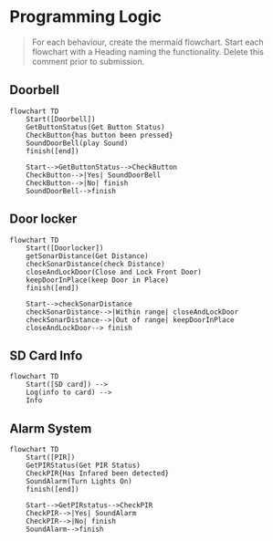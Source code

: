 # Programming Logic

> For each behaviour, create the mermaid flowchart. Start each flowchart with a Heading naming the functionality. Delete this comment prior to submission.

## Doorbell

```mermaid
flowchart TD
    Start([Doorbell])
    GetButtonStatus(Get Button Status)
    CheckButton{has button been pressed}
    SoundDoorBell(play Sound)
    finish([end])

    Start-->GetButtonStatus-->CheckButton
    CheckButton-->|Yes| SoundDoorBell
    CheckButton-->|No| finish
    SoundDoorBell-->finish    
```
## Door locker
```mermaid
flowchart TD
    Start([Doorlocker])
    getSonarDistance(Get Distance)
    checkSonarDistance(check Distance)
    closeAndLockDoor(Close and Lock Front Door)
    keepDoorInPlace(keep Door in Place)
    finish([end])

    Start-->checkSonarDistance
    checkSonarDistance-->|Within range| closeAndLockDoor
    checkSonarDistance-->|Out of range| keepDoorInPlace 
    closeAndLockDoor--> finish    
```
##   SD Card Info 
```mermaid
flowchart TD
    Start([SD card]) -->
    Log(info to card) -->
    Info 
```

## Alarm System 
```mermaid 
flowchart TD
    Start([PIR])
    GetPIRStatus(Get PIR Status)
    CheckPIR{Has Infared been detected}
    SoundAlarm(Turn Lights On)
    finish([end])
    
    Start-->GetPIRstatus-->CheckPIR
    CheckPIR-->|Yes| SoundAlarm
    CheckPIR-->|No| finish
    SoundAlarm-->finish    

```